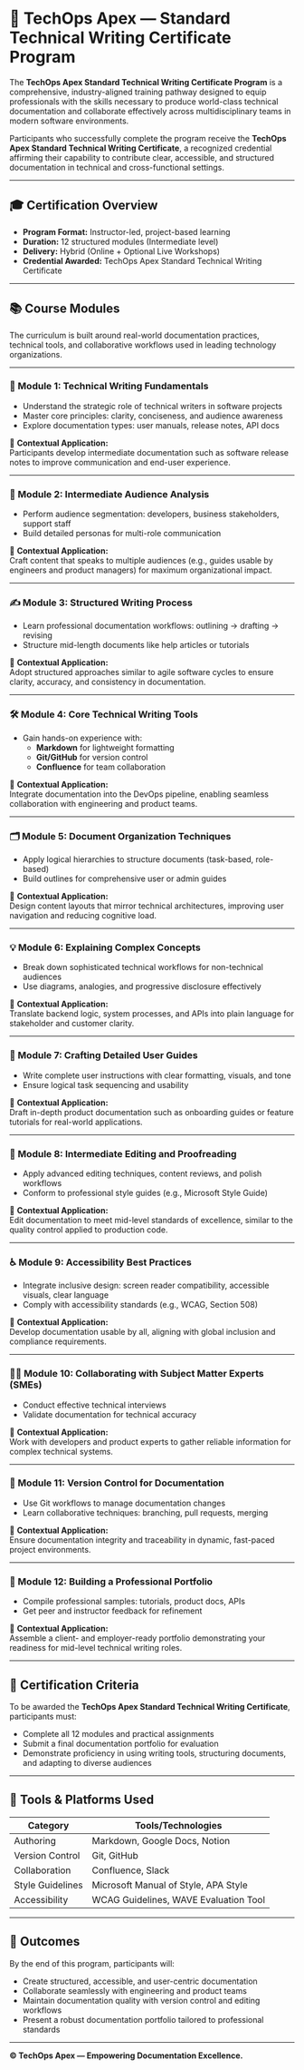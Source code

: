 # 📘 TechOps Apex — Standard Technical Writing Certificate Program

The **TechOps Apex Standard Technical Writing Certificate Program** is a comprehensive, industry-aligned training pathway designed to equip professionals with the skills necessary to produce world-class technical documentation and collaborate effectively across multidisciplinary teams in modern software environments.

Participants who successfully complete the program receive the **TechOps Apex Standard Technical Writing Certificate**, a recognized credential affirming their capability to contribute clear, accessible, and structured documentation in technical and cross-functional settings.

---

## 🎓 Certification Overview

- **Program Format:** Instructor-led, project-based learning
- **Duration:** 12 structured modules (Intermediate level)
- **Delivery:** Hybrid (Online + Optional Live Workshops)
- **Credential Awarded:** TechOps Apex Standard Technical Writing Certificate

---

## 📚 Course Modules

The curriculum is built around real-world documentation practices, technical tools, and collaborative workflows used in leading technology organizations.

---

### 🧠 Module 1: Technical Writing Fundamentals

- Understand the strategic role of technical writers in software projects
- Master core principles: clarity, conciseness, and audience awareness
- Explore documentation types: user manuals, release notes, API docs

📌 **Contextual Application:**  
Participants develop intermediate documentation such as software release notes to improve communication and end-user experience.

---

### 👥 Module 2: Intermediate Audience Analysis

- Perform audience segmentation: developers, business stakeholders, support staff
- Build detailed personas for multi-role communication

📌 **Contextual Application:**  
Craft content that speaks to multiple audiences (e.g., guides usable by engineers and product managers) for maximum organizational impact.

---

### ✍️ Module 3: Structured Writing Process

- Learn professional documentation workflows: outlining → drafting → revising
- Structure mid-length documents like help articles or tutorials

📌 **Contextual Application:**  
Adopt structured approaches similar to agile software cycles to ensure clarity, accuracy, and consistency in documentation.

---

### 🛠️ Module 4: Core Technical Writing Tools

- Gain hands-on experience with:  
  - **Markdown** for lightweight formatting  
  - **Git/GitHub** for version control  
  - **Confluence** for team collaboration

📌 **Contextual Application:**  
Integrate documentation into the DevOps pipeline, enabling seamless collaboration with engineering and product teams.

---

### 🗂️ Module 5: Document Organization Techniques

- Apply logical hierarchies to structure documents (task-based, role-based)
- Build outlines for comprehensive user or admin guides

📌 **Contextual Application:**  
Design content layouts that mirror technical architectures, improving user navigation and reducing cognitive load.

---

### 💡 Module 6: Explaining Complex Concepts

- Break down sophisticated technical workflows for non-technical audiences
- Use diagrams, analogies, and progressive disclosure effectively

📌 **Contextual Application:**  
Translate backend logic, system processes, and APIs into plain language for stakeholder and customer clarity.

---

### 🧭 Module 7: Crafting Detailed User Guides

- Write complete user instructions with clear formatting, visuals, and tone
- Ensure logical task sequencing and usability

📌 **Contextual Application:**  
Draft in-depth product documentation such as onboarding guides or feature tutorials for real-world applications.

---

### 🧹 Module 8: Intermediate Editing and Proofreading

- Apply advanced editing techniques, content reviews, and polish workflows
- Conform to professional style guides (e.g., Microsoft Style Guide)

📌 **Contextual Application:**  
Edit documentation to meet mid-level standards of excellence, similar to the quality control applied to production code.

---

### ♿ Module 9: Accessibility Best Practices

- Integrate inclusive design: screen reader compatibility, accessible visuals, clear language
- Comply with accessibility standards (e.g., WCAG, Section 508)

📌 **Contextual Application:**  
Develop documentation usable by all, aligning with global inclusion and compliance requirements.

---

### 🧑‍💻 Module 10: Collaborating with Subject Matter Experts (SMEs)

- Conduct effective technical interviews
- Validate documentation for technical accuracy

📌 **Contextual Application:**  
Work with developers and product experts to gather reliable information for complex technical systems.

---

### 🔄 Module 11: Version Control for Documentation

- Use Git workflows to manage documentation changes
- Learn collaborative techniques: branching, pull requests, merging

📌 **Contextual Application:**  
Ensure documentation integrity and traceability in dynamic, fast-paced project environments.

---

### 📁 Module 12: Building a Professional Portfolio

- Compile professional samples: tutorials, product docs, APIs
- Get peer and instructor feedback for refinement

📌 **Contextual Application:**  
Assemble a client- and employer-ready portfolio demonstrating your readiness for mid-level technical writing roles.

---

## 🏅 Certification Criteria

To be awarded the **TechOps Apex Standard Technical Writing Certificate**, participants must:

- Complete all 12 modules and practical assignments
- Submit a final documentation portfolio for evaluation
- Demonstrate proficiency in using writing tools, structuring documents, and adapting to diverse audiences

---

## 🧰 Tools & Platforms Used

| Category          | Tools/Technologies                     |
|-------------------|----------------------------------------|
| Authoring         | Markdown, Google Docs, Notion          |
| Version Control   | Git, GitHub                            |
| Collaboration     | Confluence, Slack                      |
| Style Guidelines  | Microsoft Manual of Style, APA Style   |
| Accessibility     | WCAG Guidelines, WAVE Evaluation Tool  |

---

## 🚀 Outcomes

By the end of this program, participants will:

- Create structured, accessible, and user-centric documentation
- Collaborate seamlessly with engineering and product teams
- Maintain documentation quality with version control and editing workflows
- Present a robust documentation portfolio tailored to professional standards



---

**© TechOps Apex — Empowering Documentation Excellence.**
